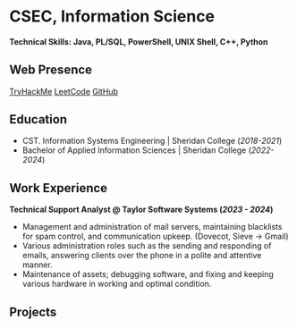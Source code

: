 # CSEC, Information Science

#### Technical Skills: Java, PL/SQL, PowerShell, UNIX Shell, C++, Python

## Web Presence
[TryHackMe](https://tryhackme.com/p/vahaes)
[LeetCode](https://leetcode.com/u/vahaes33/)
[GitHub](https://github.com/ramontheweb)

## Education
- CST. Information Systems Engineering | Sheridan College (_2018-2021_)
- Bachelor of Applied Information Sciences | Sheridan College (_2022-2024_)

## Work Experience
**Technical Support Analyst @ Taylor Software Systems (_2023 - 2024_)**
-	Management and administration of mail servers, maintaining blacklists for spam control, and communication upkeep. (Dovecot, Sieve -> Gmail)
-	Various administration roles such as the sending and responding of emails, answering clients over the phone in a polite and attentive manner. 
- Maintenance of assets; debugging software, and fixing and keeping various hardware in working and optimal condition.

## Projects
